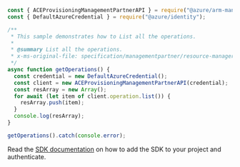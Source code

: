 ```javascript
const { ACEProvisioningManagementPartnerAPI } = require("@azure/arm-managementpartner");
const { DefaultAzureCredential } = require("@azure/identity");

/**
 * This sample demonstrates how to List all the operations.
 *
 * @summary List all the operations.
 * x-ms-original-file: specification/managementpartner/resource-manager/Microsoft.ManagementPartner/preview/2018-02-01/examples/GetOperations.json
 */
async function getOperations() {
  const credential = new DefaultAzureCredential();
  const client = new ACEProvisioningManagementPartnerAPI(credential);
  const resArray = new Array();
  for await (let item of client.operation.list()) {
    resArray.push(item);
  }
  console.log(resArray);
}

getOperations().catch(console.error);
```

Read the [SDK documentation](https://github.com/Azure/azure-sdk-for-js/blob/%40azure%2Farm-managementpartner_2.0.1/sdk/managementpartner/arm-managementpartner/README.md) on how to add the SDK to your project and authenticate.
